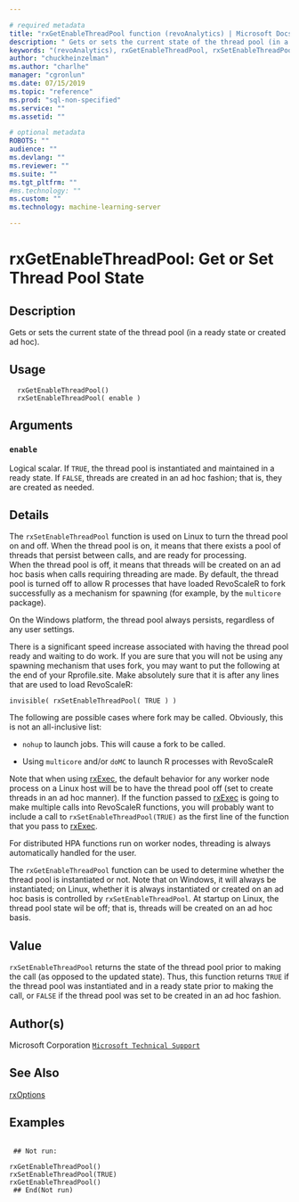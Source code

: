 ```yaml
--- 

# required metadata 
title: "rxGetEnableThreadPool function (revoAnalytics) | Microsoft Docs" 
description: " Gets or sets the current state of the thread pool (in a ready state or created ad hoc). " 
keywords: "(revoAnalytics), rxGetEnableThreadPool, rxSetEnableThreadPool, iteration" 
author: "chuckheinzelman"
ms.author: "charlhe" 
manager: "cgronlun" 
ms.date: 07/15/2019
ms.topic: "reference" 
ms.prod: "sql-non-specified"
ms.service: "" 
ms.assetid: "" 

# optional metadata 
ROBOTS: "" 
audience: "" 
ms.devlang: "" 
ms.reviewer: "" 
ms.suite: "" 
ms.tgt_pltfrm: "" 
#ms.technology: "" 
ms.custom: "" 
ms.technology: machine-learning-server

--- 
```




 # rxGetEnableThreadPool:  Get or Set Thread Pool State  
 ## Description

Gets or sets the current state of the thread pool (in a ready state or created ad hoc).



 ## Usage

```   
  rxGetEnableThreadPool()
  rxSetEnableThreadPool( enable )

```

 ## Arguments



 ### `enable`
  Logical scalar. If `TRUE`, the thread pool is instantiated and maintained in a ready state. If `FALSE`, threads are created in an ad hoc fashion; that is, they are created as needed.  



 ## Details

The `rxSetEnableThreadPool` function is used on Linux to turn the thread pool on and off.  When the thread pool is on, 
it means that there exists a pool of threads that persist between calls, and are ready for processing.  
When the thread pool is off, it means that threads will be created on an ad hoc basis when calls requiring
threading are made. By default, the thread pool is turned off to allow R processes that have loaded RevoScaleR
to fork successfully as a mechanism for spawning (for example, by the `multicore` package).

On the Windows platform, the thread pool always persists, regardless of any user settings. 

There is a significant speed increase associated with having the thread pool ready and waiting to do work.  If 
you are sure that you will not be using any spawning mechanism that uses fork, you may want to put the following 
at the end of your Rprofile.site.  Make absolutely sure that it is after any lines that are used to load RevoScaleR:

` invisible( rxSetEnableThreadPool( TRUE ) ) `

The following are possible cases where fork may be called.  Obviously, this is not an all-inclusive list:



* 
  `nohup` to launch jobs.  This will cause a fork to be called.

* 
  Using `multicore` and/or `doMC` to launch R processes with RevoScaleR



Note that when using [rxExec](rxExec.md), the default behavior for any worker node process on a Linux host will be to have 
the thread pool off (set to create threads in an ad hoc manner).  If the function passed to [rxExec](rxExec.md) is going to make 
multiple calls into RevoScaleR functions, you will probably want to include a call to `rxSetEnableThreadPool(TRUE)` as
the first line of the function that you pass to [rxExec](rxExec.md).

For distributed HPA functions run on worker nodes, threading is always automatically handled for the user.

The `rxGetEnableThreadPool` function can be used to determine whether the thread pool is instantiated or not.  Note that on Windows,
it will always be instantiated; on Linux, whether it is always instantiated or created on an ad hoc basis
is controlled by `rxSetEnableThreadPool`.  At startup on Linux, the thread pool state wil be off; that is,
threads will be created on an ad hoc basis.


 ## Value

`rxSetEnableThreadPool` returns the state of the thread pool prior to making the call (as opposed to the updated state).  Thus, this function returns
`TRUE` if the thread pool was instantiated and in a ready state prior to making the call, or `FALSE` if the thread pool 
was set to be created in an ad hoc fashion. 

 ## Author(s)

Microsoft Corporation [`Microsoft Technical Support`](https://go.microsoft.com/fwlink/?LinkID=698556&clcid=0x409)



 ## See Also

[rxOptions](rxOptions.md)


 ## Examples

 ```

  ## Not run:

rxGetEnableThreadPool()
rxSetEnableThreadPool(TRUE)
rxGetEnableThreadPool()
  ## End(Not run) 
```


